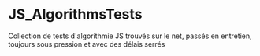 # JS_AlgorithmsTests
Collection de tests d'algorithmie JS trouvés sur le net, passés en entretien, toujours sous pression et avec des délais serrés

